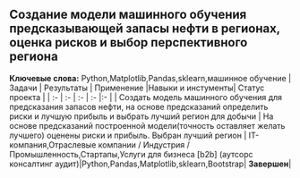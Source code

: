 ## Создание модели машинного обучения предсказывающей запасы нефти в регионах, оценка рисков и выбор перспективного региона
**Ключевые слова:** Python,Matplotlib,Pandas,sklearn,машинное обучение
| Задачи | Результаты | Применение |Навыки и инстументы| Статус проекта |
| :- | :- | :- | :- |:- |
| Создать модель машинного обучения для предсказания запасов нефти, на основе предсказаний определить риски и лучшую прибыль и выбрать лучший регион для добычи | На основе предсказаний построенной модели(точность оставляет желать лучшего) оценены риски и прибыль. Выбран лучший регион  | IT-компания,Отраслевые компании / Индустрия / Промышленность,Стартапы,Услуги для бизнеса [b2b] (аутсорс консалтинг аудит)|Python,Pandas,Matplotlib,sklearn,Bootstrap| **Завершен**|


